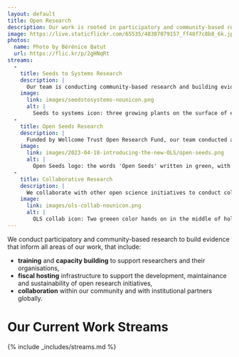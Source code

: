 ```yaml
---
layout: default
title: Open Research
description: Our work is rooted in participatory and community-based research
image: https://live.staticflickr.com/65535/48387079157_ff48f7c8b8_6k.jpg
photos:
  name: Photo by Bérénice Batut
  url: https://flic.kr/p/2gHNqRt
streams:
  -
    title: Seeds to Systems Research
    description: |
      Our team is conducting community-based research and building evidence-based resources for a Seeds to System curriculum informed by the current research ecosystem and sustainability models. Read more about [Seeds to Systems Research](/seeds-to-systems-research/)
    image: 
      link: images/seedstosystems-nounicon.png
      alt: |
        Seeds to systems icon: three growing plants on the surface of earth, depicting the ecosystem. This icon is created by Gung Yoga in the Noun Project.
  -
    title: Open Seeds Research
    description: |
      Funded by Wellcome Trust Open Research Fund, our team conducted a qualitative research to understand and inform the inprovement of Open Seeds program by OLS. Read more about [Open Seeds Research](/open-seeds-research/)
    image: 
      link: images/2023-04-18-introducing-the-new-OLS/open-seeds.png
      alt: |
        Open Seeds logo: the words 'Open Seeds' written in green, with a seedling above the letter p. Underneath, the words 'Mentoring and Training Program' written in black.  
  - 
    title: Collaborative Research
    description: |
      We collaborate with other open science initiatives to conduct collaborative research. With Digital Research Academy, we have joined the OSCARS EU-funded OSPARK project, which will deliver a training program on evidence-based marketing and communication skills for researchers. Read more about [OLS Collaborative Research](/ols-collab-research/)
    image: 
      link: images/ols-collab-nounicon.png
      alt: |
        OLS collab icon: Two greeen color hands on in the middle of holding each other. The shape has fluidity as if to show the softness of the nature.  This icon is created by Ker'is in the Noun Project.
---
```


We conduct participatory and community-based research to build evidence that inform all areas of our work, that include:
- **training** and **capacity building** to support researchers and their organisations,
- **fiscal hosting** infrastructure to support the development, maintainance and sustainability of open research initiatives,
- **collaboration** within our community and with institutional partners globally.

# Our Current Work Streams

{% include _includes/streams.md %}
